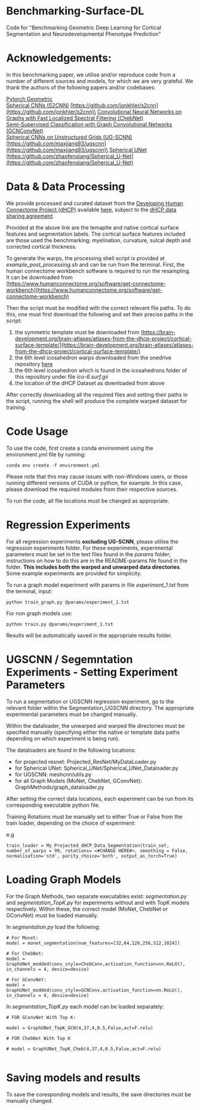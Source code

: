 # Benchmarking-Surface-DL
Code for "Benchmarking Geometric Deep Learning for Cortical Segmentation and Neurodevelopmental Phenotype Prediction"


# Acknowledgements:
In this benchmarking paper, we utilise and/or reproduce code from a number of different sources and models, for which we are very grateful.
We thank the authors of the following papers and/or codebases:

[Pytorch Geometric](https://arxiv.org/abs/1903.02428)\
[Spherical CNNs (S2CNN)](https://arxiv.org/abs/1801.10130) [https://github.com/jonkhler/s2cnn](https://github.com/jonkhler/s2cnn)\
[Convolutional Neural Networks on Graphs with Fast Localized Spectral Filtering
(ChebNet)](https://arxiv.org/abs/1606.09375)\
[Semi-Supervised Classification with Graph Convolutional Networks (GCNConvNet)](https://arxiv.org/abs/1609.02907)\
[Spherical CNNs on Unstructured Grids (UG-SCNN)](https://arxiv.org/abs/1901.02039) [https://github.com/maxjiang93/ugscnn](https://github.com/maxjiang93/ugscnn)\
[Spherical UNet](https://arxiv.org/abs/1904.00906) [https://github.com/zhaofenqiang/Spherical_U-Net](https://github.com/zhaofenqiang/Spherical_U-Net)

# Data & Data Processing

We provide processed and curated dataset from the [Developing Human Connectome Project (dHCP)](https://biomedia.github.io/dHCP-release-notes/index.html) available [here](https://gin.g-node.org/lzjwilliams/geometric-deep-learning-benchmarking), subject to the [dHCP data sharing agreement](http://www.developingconnectome.org/data-release/second-data-release/open-access-dhcp-data-terms-of-use-version-4-0_2019-05-23/).

Provided at the above link are the temaplte and native cortical surface features and segmentation labels. 
The cortical surface features included are those used the benchmarking; myelination, curvature, sulcal depth and corrected cortical thickness.

To generate the warps, the processing shell script is provided at *example_post_processing.sh* and can be run from the terminal.
First, the human connectome workbench software is required to run the resampling. It can be downloaded from [https://www.humanconnectome.org/software/get-connectome-workbench](https://www.humanconnectome.org/software/get-connectome-workbench)

Then the script must be modified with the correct relevant file paths.
To do this, one must first download the following and set their precise paths in the script:

1) the symmetric template must be downloaded from [https://brain-development.org/brain-atlases/atlases-from-the-dhcp-project/cortical-surface-template/](https://brain-development.org/brain-atlases/atlases-from-the-dhcp-project/cortical-surface-template/)
2) the 6th level icosahedron warps downloaded from the onedrive repository [here](https://emckclac-my.sharepoint.com/:f:/g/personal/k1812201_kcl_ac_uk/EluWzKNeKd5CmMqGc1n1cKcBwe2n2yU7CJrzoD_0u8r_7g)
3) the 6th level icosahedron which is found in the icosahedrons folder of this repository under file *ico-6.surf.gii*
4) the location of the dHCP Dataset as downloaded from above 

After correctly downloading all the required files and setting their paths in the script, running the shell will produce the complete warped dataset for training.

# Code Usage

To use the code, first create a conda environment using the environment.yml file by running:
```
conda env create -f environment.yml
```
Please note that this may cause issues with non-Windows users, or those running different versions of CUDA or python, for example. In this case, please download the required modules from their respective sources.

To run the code, all file locations must be changed as appropriate. 


# Regression Experiments

For all regression experiments **excluding UG-SCNN**, please utilise the regression experiments folder. For these experiments, experimental parameters must be set in the text files found in the *params* folder; instructions on how to do this are in the README-params file found in the folder. **This includes both the warped and unwarped data directories**.
Some example experiments are provided for simplicity. 

To run a graph model experiment with params in file *experiment_1.txt* from the terminal, input:
```
python train_graph.py @params/experiment_1.txt
```
For non graph models use:
 ```
 python train.py @params/experiment_1.txt
 ```
 
Results will be automatically saved in the appropriate results folder.

# UGSCNN / Segemntation Experiments - Setting Experiment Parameters

To run a segmentation or UGSCNN regression experiment, go to the relevant folder within the Segmentation_UGSCNN directory. 
The appropriate experimental parameters must be changed manually. 

Within the dataloader, the unwarped and warped file directories must be specified manually (specifying either the native or template data paths depending on which experiment is being run).

The dataloaders are found in the following locations:
- for projected resnet: Projected_ResNet/MyDataLoader.py
- for Spherical UNet: Spherical_UNet/Spherical_UNet_Dataloader.py 
- for UGSCNN: meshcnn/utils.py
- for all Graph Models (MoNet, ChebNet, GConvNet): GraphMethods/graph_dataloader.py 

After setting the correct data locations, each experiment can be run from its corresponding executable python file.

Training Rotations must be manually set to either True or False from the train loader, depending on the choice of experiment:

e.g
```
train_loader = My_Projected_dHCP_Data_Segmentation(train_set, number_of_warps = 99, rotations= <#CHANGE HERE#>, smoothing = False, normalisation='std', parity_choice='both', output_as_torch=True)
```

# Loading Graph Models
For the Graph Methods, two separate executables exist: *segmentation.py* and *segmentation_TopK.py* for experiments without and with TopK models respectively.
Within these, the correct model (MoNet, ChebNet or GConvNet) must be loaded manually.

In *segmentation.py* load the following:
```
# For Monet:
model = monet_segmentation(num_features=[32,64,128,256,512,1024])

# For ChebNet:
model = GraphUNet_modded(conv_style=ChebConv,activation_function=nn.ReLU(), in_channels = 4, device=device)
    
# For GConvNet:
model = GraphUNet_modded(conv_style=GCNConv,activation_function=nn.ReLU(), in_channels = 4, device=device)
```

In *segmentation_TopK.py* each model can be loaded separately:

```
# FOR GConvNet With Top K:

model = GraphUNet_TopK_GCN(4,37,4,0.5,False,act=F.relu)

# FOR ChebNet With Top K

# model = GraphUNet_TopK_Cheb(4,37,4,0.5,False,act=F.relu)    
    
```

# Saving models and results

To save the coresponding models and results, the save directories must be manually changed.
